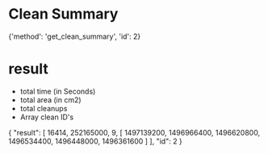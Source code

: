 # Clean Summary

{'method': 'get_clean_summary', 'id': 2}


# result
* total time (in Seconds)
* total area (in cm2)
* total cleanups
* Array clean ID's

{ "result": [ 16414, 252165000, 9, [ 1497139200, 1496966400, 1496620800, 1496534400, 1496448000, 1496361600 ] ], "id": 2 }
